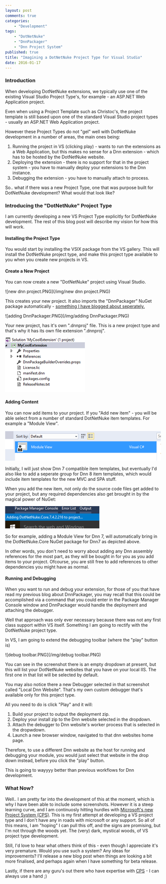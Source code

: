 ```yaml
---
layout: post
comments: true
categories: 
    - "Development"
tags: 
    - "DotNetNuke"
    - "DnnPackager"
    - "Dnn Project System"
published: true
title: "Imagining a DotNetNuke Project Type for Visual Studio"
date: 2016-01-17
---
```


### Introduction

When developing DotNetNuke extensions, we typically use one of the existing Visual Studio Project Type's, for example - an ASP.NET Web Application project.

Even when using a Project Template such as Christoc's, the project template is still based upon one of the standard Visual Studio project types - usually an ASP.NET Web Application project.

However these Project Types do not "gel" well with DotNetNuke development in a number of areas, the main ones being:

1. Running the project in VS (clicking play) - wants to run the extensions as a Web Application, but this makes no sense for a Dnn extension - which has to be hosted by the DotNetNuke website.
2. Deploying the extension - there is no support for that in the project system - you have to manually deploy your extensions to the Dnn instance.
3. Debugging the extension - you have to manually attach to process.

So.. what if there was a new Project Type, one that was purpose built for DotNetNuke development? What would that look like?

<!--more-->
### Introducing the "DotNetNuke" Project Type

I am currently developing a new VS Project Type explicitly for DotNetNuke development. The rest of this blog post will describe my vision for how this will work.

#### Installing the Project Type

You would start by installing the VSIX package from the VS gallery. This will install the DotNetNuke project type, and make this project type available to you when you create new projects in VS.

#### Create a New Project

You can now create a new "DotNetNuke" project using Visual Studio.

![new dnn project.PNG](/img/new dnn project.PNG)

This creates your new project. It also imports the "DnnPackager" NuGet package automatically - [something I have blogged about seperately.](http://darrelltunnell.net/blog/2015/12/01/dnnpackager-getting-started/)

![adding DnnPackager.PNG](/img/adding DnnPackager.PNG)

Your new project, has it's own ".dnnproj" file. This is a new project type and that's why it has its own file extension ".dnnproj".

![SolutionExplorer1.PNG](/img/SolutionExplorer1.PNG)

#### Adding Content

You can now add items to your project. If you "Add new item" - you will be able select from a number of standard DotNetNuke item templates. For example a "Module View". 

![AddModuleView.png](/img/AddModuleView.png)

Initially, I will just show Dnn 7 compatible item templates, but eventually I'd also like to add a seperate group for Dnn 8 item templates, which would include item templates for the new MVC and SPA stuff.

When you add the new item, not only do the source code files get added to your project, but any required dependencies also get brought in by the magical power of NuGet:

![AddingDotNetNukeCoreNuget.PNG](/img/AddingDotNetNukeCoreNuget.PNG)

So for example, adding a Module View for Dnn 7, will automatically bring in the DotNetNuke.Core NuGet package for Dnn7 as depicted above.

In other words, you don't need to worry about adding any Dnn assembly references for the most part, as they will be bought in for you as you add items to your project. Ofcourse, you are still free to add references to other dependencies you might have as normal. 

#### Running and Debugging

When you want to run and debug your extension, for those of you that have read my previous blog about DnnPackager, you may recall that this could be accomplished via a command that you could enter in the Package Manager Console window and DnnPackager would handle the deployment and attaching the debugger.

Well that approach was only ever necessary because there was not any first class support within VS itself. Something I am going to rectify with the DotNetNuke project type.

In VS, I am going to extend the debugging toolbar (where the "play" button is)

![debug toolbar.PNG](/img/debug toolbar.PNG)

You can see in the screenshot there is an empty dropdown at present, but this will list your DotNetNuke websites that you have on your local IIS. The first one in that list will be selected by default.

You may also notice there a new Debugger selected in that screenshot called "Local Dnn Website". That's my own custom debugger that's available only for this project type. 

All you need to do is click "Play" and it will:

1. Build your project to output the deployment zip.
2. Deploy your install zip to the Dnn website selected in the dropdown.
3. Attach the debugger to Dnn website's worker process that is selected in the dropwdown.
4. Launch a new browser window, navigated to that dnn websites home page.

Therefore, to use a different Dnn website as the host for running and debugging your module, you would just select that website in the drop down instead, before you click the "play" button.

This is going to wayyyy better than previous workflows for Dnn development. 

### What Now?

Well.. I am pretty far into the development of this at the moment, which is why I have been able to include some screenshots. However it is a steep learning curve, and I am continuosly hitting hurdles with [Microsoft's new Project System (CPS)](https://github.com/Microsoft/VSProjectSystem). This is my first attempt at developing a VS project type and I don't have any in roads with microsoft or any support. So all of this means, I am "hoping" I can pull this off, and the signs are promising, but I'm not through the woods yet. The (very) dark, mystical woods, of VS project type development.

Still, I'd love to hear what others think of this - even though I appreciate it's very premature. Would you use such a system? Any ideas for improvements? I'll release a new blog post when things are looking a bit more finalised, and perhaps again when I have something for beta release. 

Lastly, if there are any guru's out there who have expertise with [CPS](https://github.com/Microsoft/VSProjectSystem) - I can always use a hand ;)



